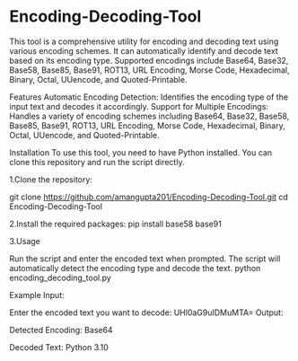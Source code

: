 # Encoding-Decoding-Tool
This tool is a comprehensive utility for encoding and decoding text using various encoding schemes. It can automatically identify and decode text based on its encoding type. Supported encodings include Base64, Base32, Base58, Base85, Base91, ROT13, URL Encoding, Morse Code, Hexadecimal, Binary, Octal, UUencode, and Quoted-Printable.

Features
Automatic Encoding Detection: Identifies the encoding type of the input text and decodes it accordingly.
Support for Multiple Encodings: Handles a variety of encoding schemes including Base64, Base32, Base58, Base85, Base91, ROT13, URL Encoding, Morse Code, Hexadecimal, Binary, Octal, UUencode, and Quoted-Printable.

Installation
To use this tool, you need to have Python installed. You can clone this repository and run the script directly.

1.Clone the repository:

git clone https://github.com/amangupta201/Encoding-Decoding-Tool.git
cd Encoding-Decoding-Tool

2.Install the required packages:
pip install base58 base91

3.Usage

Run the script and enter the encoded text when prompted. The script will automatically detect the encoding type and decode the text.
python encoding_decoding_tool.py

Example Input:

Enter the encoded text you want to decode: UHl0aG9uIDMuMTA=
Output:

Detected Encoding: Base64

Decoded Text: Python 3.10

